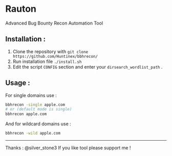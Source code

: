 # Rauton
Advanced Bug Bounty Recon Automation Tool

## Installation :
1. Clone the repository with `git clone https://github.com/Huntinex/bbhrecon/`
2. Run installation file `./install.sh`
3. Edit the script `CONFIG` section and enter your `dirsearch_wordlist_path` .

## Usage :
For single domains use :
```bash
bbhrecon -single apple.com
# or (default mode is single)
bbhrecon apple.com
```
And for wildcard domains use :
```bash
bbhrecon -wild apple.com
```
---
Thanks : @silver_stone3
If you like tool please support me !
